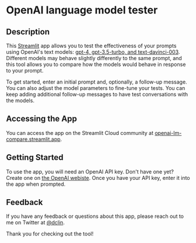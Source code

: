 # OpenAI language model tester

## Description

This [Streamlit](https://streamlit.io) app allows you to test the effectiveness of your prompts using OpenAI's text models: [gpt-4, gpt-3.5-turbo, and text-davinci-003](https://beta.openai.com/docs/models/overview). Different models may behave slightly differently to the same prompt, and this tool allows you to compare how the models would behave in response to your prompt. 

To get started, enter an initial prompt and, optionally, a follow-up message. You can also adjust the model parameters to fine-tune your tests. You can keep adding additional follow-up messages to have test conversations with the models. 

## Accessing the App 
You can access the app on the Streamlit Cloud community at [openai-lm-compare.streamlit.app](https://openai-lm-compare.streamlit.app/).

## Getting Started
To use the app, you will need an OpenAI API key. Don't have one yet? Create one on [the OpenAI webiste](https://platform.openai.com/account/api-keys). Once you have your API key, enter it into the app when prompted. 

## Feedback
If you have any feedback or questions about this app, please reach out to me on Twitter at [@dclin](https://twitter.com/dclin).

Thank you for checking out the tool!